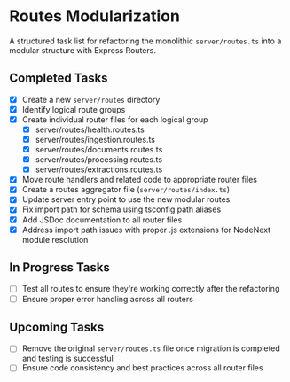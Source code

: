 # Routes Modularization

A structured task list for refactoring the monolithic `server/routes.ts` into a modular structure with Express Routers.

## Completed Tasks
- [x] Create a new `server/routes` directory
- [x] Identify logical route groups
- [x] Create individual router files for each logical group
  - [x] server/routes/health.routes.ts
  - [x] server/routes/ingestion.routes.ts
  - [x] server/routes/documents.routes.ts
  - [x] server/routes/processing.routes.ts
  - [x] server/routes/extractions.routes.ts
- [x] Move route handlers and related code to appropriate router files
- [x] Create a routes aggregator file (`server/routes/index.ts`)
- [x] Update server entry point to use the new modular routes
- [x] Fix import path for schema using tsconfig path aliases
- [x] Add JSDoc documentation to all router files
- [x] Address import path issues with proper .js extensions for NodeNext module resolution

## In Progress Tasks
- [ ] Test all routes to ensure they're working correctly after the refactoring
- [ ] Ensure proper error handling across all routers

## Upcoming Tasks
- [ ] Remove the original `server/routes.ts` file once migration is completed and testing is successful
- [ ] Ensure code consistency and best practices across all router files 